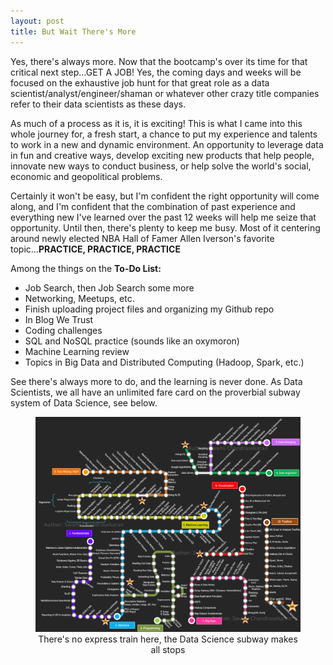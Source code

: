 ```yaml
---
layout: post
title: But Wait There's More
---
```

Yes, there's always more.  Now that the bootcamp's over its time for that critical next step...GET A JOB!  Yes, the coming days and weeks will be focused on the exhaustive job hunt for that great role as a data scientist/analyst/engineer/shaman or whatever other crazy title companies refer to their data scientists as these days.  

As much of a process as it is, it is exciting!  This is what I came into this whole journey for, a fresh start, a chance to put my experience and talents to work in a new and dynamic environment.  An opportunity to leverage data in fun and creative ways, develop exciting new products that help people, innovate new ways to conduct business, or help solve the world's social, economic and geopolitical problems.  

Certainly it won't be easy, but I'm confident the right opportunity will come along, and I'm confident that the combination of past experience and everything new I've learned over the past 12 weeks will help me seize that opportunity.  Until then, there's plenty to keep me busy.  Most of it centering around newly elected NBA Hall of Famer Allen Iverson's favorite topic...**PRACTICE, PRACTICE, PRACTICE**  

Among the things on the **To-Do List:**  
-  Job Search, then Job Search some more  
-  Networking, Meetups, etc.  
-  Finish uploading project files and organizing my Github repo  
-  In Blog We Trust  
-  Coding challenges  
-  SQL and NoSQL practice (sounds like an oxymoron)  
-  Machine Learning review  
-  Topics in Big Data and Distributed Computing (Hadoop, Spark, etc.)  

See there's always more to do, and the learning is never done.  As Data Scientists, we all have an unlimited fare card on the proverbial subway system of Data Science, see below.  
<figure class="full">
    <a href="/images/ds-metro.png"><img src="/images/ds-metro.png"></a>
    <figcaption><center>There's no express train here, the Data Science subway makes all stops</center></figcaption>
</figure>
